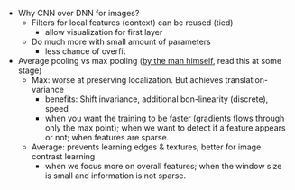 - Why CNN over DNN for images?
    - Filters for local features (context) can be reused (tied)
        - allow visualization for first layer 
    - Do much more with small amount of parameters
        - less chance of overfit
- Average pooling vs max pooling ([by the man himself](https://www.quora.com/What-is-the-impact-of-different-pooling-methods-in-convolutional-neural-networks-Are-there-any-papers-that-compare-justify-different-pooling-strategies-max-pooling-average-etc/answer/Yoshua-Bengio), read this at some stage)
    - Max: worse at preserving localization. But achieves translation-variance
        - benefits: Shift invariance, additional bon-linearity (discrete), speed
        - when you want the training to be faster (gradients flows through only the max point); when we want to detect if a feature appears or not; when features are sparse.
    - Average: prevents learning edges & textures, better for image contrast learning
        - when we focus more on overall features; when the window size is small and information is not sparse.